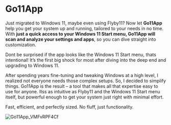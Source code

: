 # Go11App

Just migrated to Windows 11, maybe even using Flyby11? Now let **Go11App** help you get your system up and running, tailored to your needs in no time. With **just a quick access to your Windows 11 Start menu, Go11App will scan and analyze your settings and apps**, so you can dive straight into customization.

Dont be surprised if the app looks like the Windows 11 Start menu, thats intentional! It’s the first big shock for most after diving into the deep end and upgrading to Windows 11.

After spending years fine-tuning and tweaking Windows at a high level, I realized not everyone needs those complex setups. So, I decided to simplify things. Go11App is the result – a tool that makes all that expertise easy to use for anyone. Itss as intuitive as Flyby11 and the Windows 11 Start menu itself, but powerful enough to get your system just right with minimal effort.

Fast, efficient, and perfectly sized. No fluff, just functionality.


![Go11App_VMFvRPF4Cf](https://github.com/user-attachments/assets/337583e6-d089-4d8e-b0e8-58248b6826c0)
